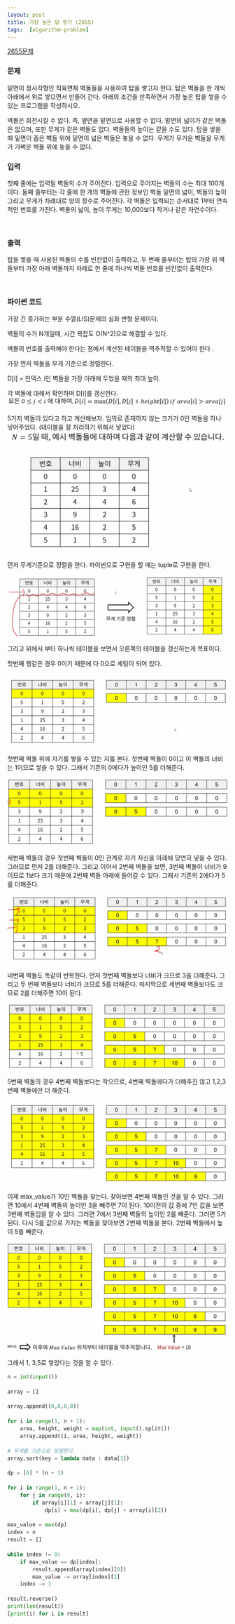 ```yaml
---
layout: post
title: 가장 높은 탑 쌓기 (2655)
tags:  [algorithm-problem]
---
```


[2655문제](https://www.acmicpc.net/problem/2655)


### 문제
밑면이 정사각형인 직육면체 벽돌들을 사용하여 탑을 쌓고자 한다. 탑은 벽돌을 한 개씩 아래에서 위로 쌓으면서 만들어 간다. 아래의 조건을 만족하면서 가장 높은 탑을 쌓을 수 있는 프로그램을 작성하시오.

벽돌은 회전시킬 수 없다. 즉, 옆면을 밑면으로 사용할 수 없다.
밑면의 넓이가 같은 벽돌은 없으며, 또한 무게가 같은 벽돌도 없다.
벽돌들의 높이는 같을 수도 있다.
탑을 쌓을 때 밑면이 좁은 벽돌 위에 밑면이 넓은 벽돌은 놓을 수 없다.
무게가 무거운 벽돌을 무게가 가벼운 벽돌 위에 놓을 수 없다.
&nbsp;


### 입력
첫째 줄에는 입력될 벽돌의 수가 주어진다. 입력으로 주어지는 벽돌의 수는 최대 100개이다. 둘째 줄부터는 각 줄에 한 개의 벽돌에 관한 정보인 벽돌 밑면의 넓이, 벽돌의 높이 그리고 무게가 차례대로 양의 정수로 주어진다. 각 벽돌은 입력되는 순서대로 1부터 연속적인 번호를 가진다. 벽돌의 넓이, 높이 무게는 10,000보다 작거나 같은 자연수이다.

&nbsp;

### 출력
탑을 쌓을 때 사용된 벽돌의 수를 빈칸없이 출력하고, 두 번째 줄부터는 탑의 가장 위 벽돌부터 가장 아래 벽돌까지 차례로 한 줄에 하나씩 벽돌 번호를 빈칸없이 출력한다.

&nbsp;

### 파이썬 코드
가장 긴 증가하는 부분 수열(LIS)문제의 심화 변형 문제이다.

벽돌의 수가 N개일때, 시간 복잡도 O(N^2)으로 해결할 수 있다.

벽돌의 번호를 출력해야 한다는 점에서 계산된 테이블을 역추적할 수 있어야 한다 .

가장 먼저 벽돌을 무게 기준으로 정렬한다.

D[i] = 인덱스 i인 벽돌을 가장 아래에 두었을 때의 최대 높이.

각 벽돌에 대해서 확인하며 D[i]를 갱신한다.
![Alt text](/public/post/2020_01_15_2655/howto_1.png)

5가지 벽돌이 있다고 하고 계산해보자. 임의로 존재하지 않는 크기가 0인 벽돌을 하나 넣어주었다. (테이블을 잘 처리하기 위해서 넣었다)
![Alt text](/public/post/2020_01_15_2655/howto_2.PNG)

먼저 무게기준으로 정렬을 한다. 파이썬으로 구현을 할 때는 tuple로 구현을 한다.

![Alt text](/public/post/2020_01_15_2655/howto_3.PNG)

그리고 위에서 부터 하나씩 테이블을 보면서 오른쪽의 테이블을 갱신하는게 목표이다.

첫번째 행같은 경우 0이기 때문에 다 0으로 세팅이 되어 있다.

![Alt text](/public/post/2020_01_15_2655/howto_4.PNG)

첫번째 벽돌 위에 자기를 쌓을 수 있는 지를 본다. 첫번째 벽돌이 0이고 이 벽돌의 너비는 1이므로 쌓을 수 있다. 그래서 기존의 0에다가 높이인 5를 더해준다.

![Alt text](/public/post/2020_01_15_2655/howto_5.PNG)

세번째 벽돌의 경우 첫번째 벽돌이 0인 관계로 자기 자신을 아래에 당연히 넣을 수 있다. 그러므로 먼저 2를 더해준다. 그리고 이어서 2번째 벽돌을 보면, 3번째 벽돌이 너비가 9이므로 1보다 크기 때문에 2번째 벽돌 아래에 들어갈 수 있다. 그래서 기존의 2에다가 5를 더해준다.

![Alt text](/public/post/2020_01_15_2655/howto_6.PNG)

네번째 벽돌도 똑같이 반복한다. 먼저 첫번째 벽돌보다 너비가 크므로 3을 더해준다. 그리고 두 번째 벽돌보다 너비가 크므로 5를 더해준다. 마지막으로 세번째 벽돌보다도 크므로 2를 더해주면 10이 된다.

![Alt text](/public/post/2020_01_15_2655/howto_7.PNG)

5번째 벽돌의 경우 4번째 벽돌보다는 작으므로, 4번째 벽돌에다가 더해주진 않고 1,2,3번째 벽돌에만 더 해준다.

![Alt text](/public/post/2020_01_15_2655/howto_8.PNG)

이제 max_value가 10인 벽돌을 찾는다. 찾아보면 4번째 벽돌인 것을 알 수 있다. 그러면 10에서 4번째 벽돌의 높이인 3을 빼주면 7이 된다. 10이전의 값 중에 7인 값을 보면 3번째 벽돌임을 알 수 있다. 그러면 7에서 3번째 벽돌의 높이인 2를 빼준다. 그러면 5가 된다. 다시 5를 값으로 가지는 벽돌을 찾아보면 2번째 벽돌을 본다. 2번째 벽돌에서 높이 5를 빼준다.

![Alt text](/public/post/2020_01_15_2655/howto_9.PNG)

그래서 1, 3,5로 쌓았다는 것을 알 수 있다.


~~~python
n = int(input())

array = []

array.append((0,0,0,0))

for i in range(1, n + 1):
    area, height, weight = map(int, input().split())
    array.append((i, area, height, weight))

# 무게를 기준으로 정렬한다.
array.sort(key = lambda data : data[3])

dp = [0] * (n + 1)

for i in range(1, n + 1):
    for j in range(0, i):
        if array[i][1] > array[j][1]:
            dp[i] = max(dp[i], dp[j] + array[i][2])

max_value = max(dp)
index = n
result = []

while index != 0:
    if max_value == dp[index]:
        result.append(array[index][0])
        max_value -= array[index][2]
    index -= 1

result.reverse()
print(len(result))
[print(i) for i in result]
~~~
